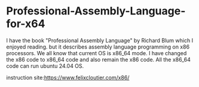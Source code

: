 # Professional-Assembly-Language-for-x64
I have the book "Professional Assembly Language" by Richard Blum which I enjoyed reading. but it describes
assembly language programming on x86 processors. We all know that current OS is x86_64 mode.
I have changed the x86 code to x86_64 code and also remain the x86 code. All the x86_64 code can run ubuntu 24.04 OS.

instruction site:https://www.felixcloutier.com/x86/

